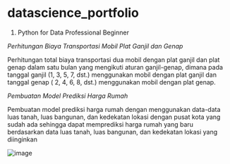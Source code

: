 # datascience_portfolio

1. Python for Data Professional Beginner

*Perhitungan Biaya Transportasi Mobil Plat Ganjil dan Genap*

Perhitungan total biaya transportasi dua mobil dengan plat ganjil dan plat genap dalam satu bulan yang mengikuti aturan ganjil-genap, dimana pada tanggal ganjil (1, 3, 5, 7, dst.) menggunakan mobil dengan plat ganjil dan tanggal genap ( 2, 4, 6, 8, dst.) menggunakan mobil dengan plat genap.

*Pembuatan Model Prediksi Harga Rumah*

Pembuatan model prediksi harga rumah dengan menggunakan data-data luas tanah, luas bangunan, dan kedekatan lokasi dengan pusat kota yang sudah ada sehingga dapat memprediksi harga rumah yang baru berdasarkan data luas tanah, luas bangunan, dan kedekatan lokasi yang diinginkan

![image](https://user-images.githubusercontent.com/88588162/128604929-0504590c-3820-469d-bc7a-6991aa5836ca.png)





